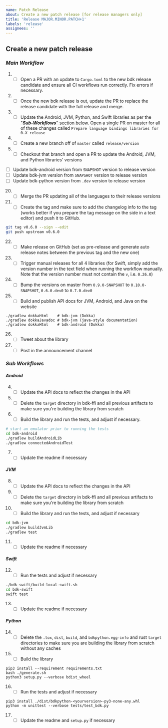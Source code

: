 ```yaml
---
name: Patch Release
about: Create a new patch release [for release managers only]
title: 'Release MAJOR.MINOR.PATCH+1'
labels: 'release'
assignees: ''
---
```


## Create a new patch release
### _Main Workflow_
1. - [ ] Open a PR with an update to `Cargo.toml` to the new bdk release candidate and ensure all CI workflows run correctly. Fix errors if necessary.
2. - [ ] Once the new bdk release is out, update the PR to replace the release candidate with the full release and merge.
3. - [ ] Update the Android, JVM, Python, and Swift libraries as per the ["**_Sub-Workflows_**" section below](#Sub-Workflows). Open a single PR on master for all of these changes called `Prepare language bindings libraries for 0.X release`
18. - [ ] Create a new branch off of `master` called `release/version`
19. - [ ] Checkout that branch and open a PR to update the Android, JVM, and Python libraries' versions
- [ ] Update bdk-android version from `SNAPSHOT` version to release version
- [ ] Update bdk-jvm version from `SNAPSHOT` version to release version
- [ ] Update bdk-python version from `.dev` version to release version
20. - [ ] Merge the PR updating all of the languages to their release versions
21. - [ ] Create the tag and make sure to add the changelog info to the tag (works better if you prepare the tag message on the side in a text editor) and push it to GitHub.
```sh
git tag v0.6.0 --sign --edit
git push upstream v0.6.0
```
22. - [ ] Make release on GitHub (set as pre-release and generate auto release notes between the previous tag and the new one)
23. - [ ] Trigger manual releases for all 4 libraries (for Swift, simply add the version number in the text field when running the workflow manually. Note that the version number must not contain the `v`, i.e. `0.26.0`)
24. - [ ] Bump the versions on master from `0.9.0-SNAPSHOT` to `0.10.0-SNAPSHOT`, `0.6.0.dev0` to `0.7.0.dev0`
25. - [ ] Build and publish API docs for JVM, Android, and Java on the website
```bash!
./gradlew dokkaHtml    # bdk-jvm (Dokka)
./gradlew dokkaJavadoc # bdk-jvm (java-style documentation)
./gradlew dokkaHtml    # bdk-android (Dokka)
```
26. - [ ] Tweet about the library
27. - [ ] Post in the announcement channel

### _Sub Workflows_
#### _Android_
4. - [ ] Update the API docs to reflect the changes in the API
5. - [ ] Delete the `target` directory in bdk-ffi and all previous artifacts to make sure you're building the library from scratch
6. - [ ] Build the library and run the tests, and adjust if necessary.
```sh
# start an emulator prior to running the tests
cd bdk-android
./gradlew buildAndroidLib
./gradlew connectedAndroidTest
```
7. - [ ] Update the readme if necessary

#### _JVM_
8. - [ ] Update the API docs to reflect the changes in the API
9. - [ ] Delete the `target` directory in bdk-ffi and all previous artifacts to make sure you're building the library from scratch
10. - [ ] Build the library and run the tests, and adjust if necessary
```sh
cd bdk-jvm
./gradlew buildJvmLib
./gradlew test
```
11. - [ ] Update the readme if necessary

#### _Swift_
12. - [ ] Run the tests and adjust if necessary
```sh
./bdk-swift/build-local-swift.sh
cd bdk-swift
swift test
```
13. - [ ] Update the readme if necessary

#### _Python_
14. - [ ] Delete the `.tox`, `dist`, `build`, and `bdkpython.egg-info` and rust `target` directories to make sure you are building the library from scratch without any caches
15. - [ ] Build the library
```shell
pip3 install --requirement requirements.txt
bash ./generate.sh
python3 setup.py --verbose bdist_wheel
```
16. - [ ] Run the tests and adjust if necessary
```shell
pip3 install ./dist/bdkpython-<yourversion>-py3-none-any.whl
python -m unittest --verbose tests/test_bdk.py
```
17. - [ ] Update the readme and `setup.py` if necessary
